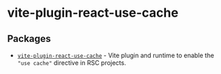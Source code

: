 # vite-plugin-react-use-cache

## Packages

- [`vite-plugin-react-use-cache`](./packages/vite-plugin-react-use-cache) - Vite plugin and runtime to enable the `"use cache"` directive in RSC projects.
